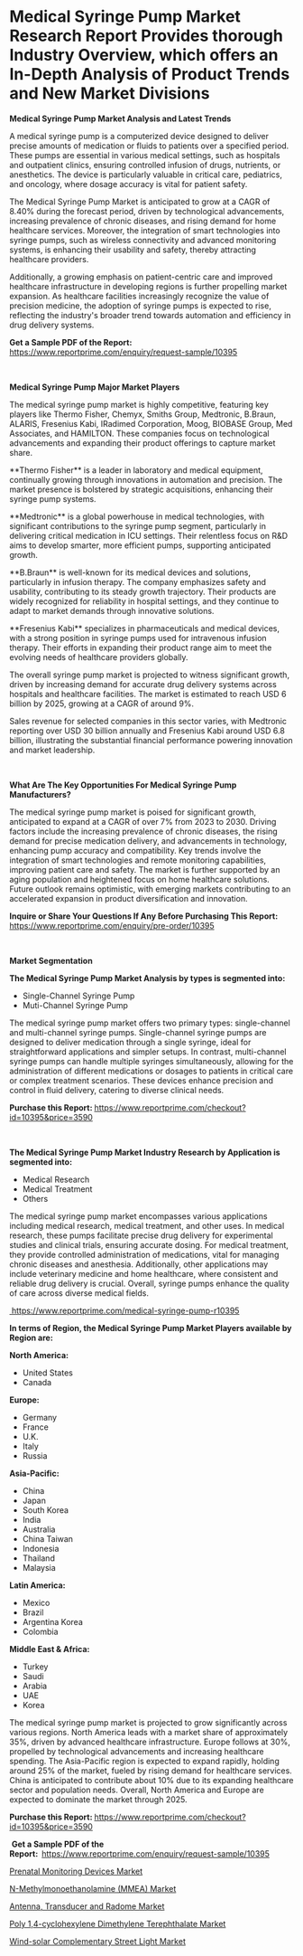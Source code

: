 <p><h1>Medical Syringe Pump Market Research Report Provides thorough Industry Overview, which offers an In-Depth Analysis of Product Trends and New Market Divisions</h1></p><p><strong>Medical Syringe Pump Market Analysis and Latest Trends</strong></p>
<p><p>A medical syringe pump is a computerized device designed to deliver precise amounts of medication or fluids to patients over a specified period. These pumps are essential in various medical settings, such as hospitals and outpatient clinics, ensuring controlled infusion of drugs, nutrients, or anesthetics. The device is particularly valuable in critical care, pediatrics, and oncology, where dosage accuracy is vital for patient safety.</p><p>The Medical Syringe Pump Market is anticipated to grow at a CAGR of 8.40% during the forecast period, driven by technological advancements, increasing prevalence of chronic diseases, and rising demand for home healthcare services. Moreover, the integration of smart technologies into syringe pumps, such as wireless connectivity and advanced monitoring systems, is enhancing their usability and safety, thereby attracting healthcare providers.</p><p>Additionally, a growing emphasis on patient-centric care and improved healthcare infrastructure in developing regions is further propelling market expansion. As healthcare facilities increasingly recognize the value of precision medicine, the adoption of syringe pumps is expected to rise, reflecting the industry's broader trend towards automation and efficiency in drug delivery systems.</p></p>
<p><strong>Get a Sample PDF of the Report:&nbsp;</strong> <a href="https://www.reportprime.com/enquiry/request-sample/10395">https://www.reportprime.com/enquiry/request-sample/10395</a></p>
<p>&nbsp;</p>
<p><strong>Medical Syringe Pump Major Market Players</strong></p>
<p><p>The medical syringe pump market is highly competitive, featuring key players like Thermo Fisher, Chemyx, Smiths Group, Medtronic, B.Braun, ALARIS, Fresenius Kabi, IRadimed Corporation, Moog, BIOBASE Group, Med Associates, and HAMILTON. These companies focus on technological advancements and expanding their product offerings to capture market share.</p><p>**Thermo Fisher** is a leader in laboratory and medical equipment, continually growing through innovations in automation and precision. The market presence is bolstered by strategic acquisitions, enhancing their syringe pump systems. </p><p>**Medtronic** is a global powerhouse in medical technologies, with significant contributions to the syringe pump segment, particularly in delivering critical medication in ICU settings. Their relentless focus on R&D aims to develop smarter, more efficient pumps, supporting anticipated growth.</p><p>**B.Braun** is well-known for its medical devices and solutions, particularly in infusion therapy. The company emphasizes safety and usability, contributing to its steady growth trajectory. Their products are widely recognized for reliability in hospital settings, and they continue to adapt to market demands through innovative solutions.</p><p>**Fresenius Kabi** specializes in pharmaceuticals and medical devices, with a strong position in syringe pumps used for intravenous infusion therapy. Their efforts in expanding their product range aim to meet the evolving needs of healthcare providers globally.</p><p>The overall syringe pump market is projected to witness significant growth, driven by increasing demand for accurate drug delivery systems across hospitals and healthcare facilities. The market is estimated to reach USD 6 billion by 2025, growing at a CAGR of around 9%. </p><p>Sales revenue for selected companies in this sector varies, with Medtronic reporting over USD 30 billion annually and Fresenius Kabi around USD 6.8 billion, illustrating the substantial financial performance powering innovation and market leadership.</p></p>
<p>&nbsp;</p>
<p><strong>What Are The Key Opportunities For Medical Syringe Pump Manufacturers?</strong></p>
<p><p>The medical syringe pump market is poised for significant growth, anticipated to expand at a CAGR of over 7% from 2023 to 2030. Driving factors include the increasing prevalence of chronic diseases, the rising demand for precise medication delivery, and advancements in technology, enhancing pump accuracy and compatibility. Key trends involve the integration of smart technologies and remote monitoring capabilities, improving patient care and safety. The market is further supported by an aging population and heightened focus on home healthcare solutions. Future outlook remains optimistic, with emerging markets contributing to an accelerated expansion in product diversification and innovation.</p></p>
<p><strong>Inquire or Share Your Questions If Any Before Purchasing This Report:</strong> <a href="https://www.reportprime.com/enquiry/pre-order/10395">https://www.reportprime.com/enquiry/pre-order/10395</a></p>
<p>&nbsp;</p>
<p><strong>Market Segmentation</strong></p>
<p><strong>The Medical Syringe Pump Market Analysis by types is segmented into:</strong></p>
<p><ul><li>Single-Channel Syringe Pump</li><li>Muti-Channel Syringe Pump</li></ul></p>
<p><p>The medical syringe pump market offers two primary types: single-channel and multi-channel syringe pumps. Single-channel syringe pumps are designed to deliver medication through a single syringe, ideal for straightforward applications and simpler setups. In contrast, multi-channel syringe pumps can handle multiple syringes simultaneously, allowing for the administration of different medications or dosages to patients in critical care or complex treatment scenarios. These devices enhance precision and control in fluid delivery, catering to diverse clinical needs.</p></p>
<p><strong>Purchase this Report:&nbsp;</strong><a href="https://www.reportprime.com/checkout?id=10395&price=3590">https://www.reportprime.com/checkout?id=10395&price=3590</a></p>
<p>&nbsp;</p>
<p><strong>The Medical Syringe Pump Market Industry Research by Application is segmented into:</strong></p>
<p><ul><li>Medical Research</li><li>Medical Treatment</li><li>Others</li></ul></p>
<p><p>The medical syringe pump market encompasses various applications including medical research, medical treatment, and other uses. In medical research, these pumps facilitate precise drug delivery for experimental studies and clinical trials, ensuring accurate dosing. For medical treatment, they provide controlled administration of medications, vital for managing chronic diseases and anesthesia. Additionally, other applications may include veterinary medicine and home healthcare, where consistent and reliable drug delivery is crucial. Overall, syringe pumps enhance the quality of care across diverse medical fields.</p></p>
<p><a href="https://www.reportprime.com/medical-syringe-pump-r10395">&nbsp;https://www.reportprime.com/medical-syringe-pump-r10395</a></p>
<p><strong>In terms of Region, the Medical Syringe Pump Market Players available by Region are:</strong></p>
<p>
    <p> <strong> North America: </strong>
        <ul>
            <li>United States</li>
            <li>Canada</li>
        </ul>
        </p> 
    <p> <strong> Europe: </strong>
        <ul>
            <li>Germany</li>
            <li>France</li>
            <li>U.K.</li>
            <li>Italy</li>
            <li>Russia</li>
        </ul>
        </p> 
    <p> <strong> Asia-Pacific: </strong>
        <ul>
            <li>China</li>
            <li>Japan</li>
            <li>South Korea</li>
            <li>India</li>
            <li>Australia</li>
            <li>China Taiwan</li>
            <li>Indonesia</li>
            <li>Thailand</li>
            <li>Malaysia</li>
        </ul>
        </p> 
    <p> <strong> Latin America: </strong>
        <ul>
            <li>Mexico</li>
            <li>Brazil</li>
            <li>Argentina Korea</li>
            <li>Colombia</li>
        </ul>
        </p> 
    <p> <strong> Middle East & Africa: </strong>
        <ul>
            <li>Turkey</li>
            <li>Saudi</li>
            <li>Arabia</li>
            <li>UAE</li>
            <li>Korea</li>
        </ul>
    </p>
    </p>
<p><p>The medical syringe pump market is projected to grow significantly across various regions. North America leads with a market share of approximately 35%, driven by advanced healthcare infrastructure. Europe follows at 30%, propelled by technological advancements and increasing healthcare spending. The Asia-Pacific region is expected to expand rapidly, holding around 25% of the market, fueled by rising demand for healthcare services. China is anticipated to contribute about 10% due to its expanding healthcare sector and population needs. Overall, North America and Europe are expected to dominate the market through 2025.</p></p>
<p><strong>Purchase this Report: </strong><a href="https://www.reportprime.com/checkout?id=10395&price=3590">https://www.reportprime.com/checkout?id=10395&price=3590</a></p>
<p>&nbsp;<strong>Get a Sample PDF of the Report:&nbsp;&nbsp;</strong><a href="https://www.reportprime.com/enquiry/request-sample/10395">https://www.reportprime.com/enquiry/request-sample/10395</a></p>
<p><strong></strong></p>
<p><p><a href="https://www.linkedin.com/pulse/global-prenatal-monitoring-devices-market-trends-analysis-i3lvf?trackingId=cdTXKr3cQCy4OA%2BdXBQakw%3D%3D">Prenatal Monitoring Devices Market</a></p><p><a href="https://issuu.com/reportprime-2/docs/n-methylmonoethanolamine-mmea-marke_c0e6472d010568">N-Methylmonoethanolamine (MMEA) Market</a></p><p><a href="https://www.linkedin.com/pulse/antenna-transducer-radome-market-industry-landscape-growth-8d8ae?trackingId=ROWE6WZgRKiiXxqwOxZDmA%3D%3D">Antenna, Transducer and Radome Market</a></p><p><a href="https://issuu.com/reportprime-2/docs/poly-14-cyclohexylene-dimethylene-t_f68d6745681b78">Poly 1,4-cyclohexylene Dimethylene Terephthalate Market</a></p><p><a href="https://medium.com/@david.mackay7867865/the-market-for-wind-solar-complementary-street-light-market-is-examined-in-this-report-along-618d147a9c7b">Wind-solar Complementary Street Light Market</a></p></p>